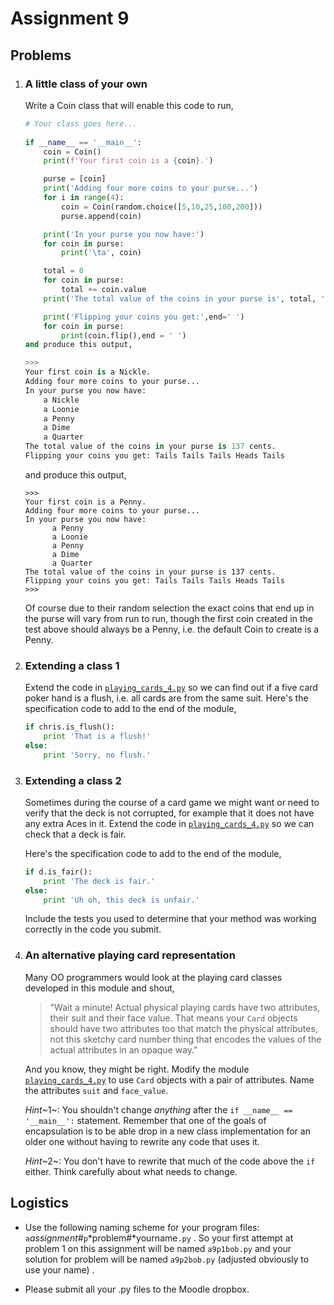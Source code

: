 # Assignment 9

## Problems

1.  ### A little class of your own

    Write a Coin class that will enable this code to run,

    ```python
    # Your class goes here...
 
    if __name__ == '__main__':
        coin = Coin()
        print(f'Your first coin is a {coin}.')
    
        purse = [coin]
        print('Adding four more coins to your purse...')
        for i in range(4):
            coin = Coin(random.choice([5,10,25,100,200]))
            purse.append(coin)
    
        print('In your purse you now have:')
        for coin in purse:
            print('\ta', coin)
    
        total = 0
        for coin in purse:
            total += coin.value
        print('The total value of the coins in your purse is', total, 'cents.')
    
        print('Flipping your coins you get:',end=' ')
        for coin in purse:
            print(coin.flip(),end = ' ')
    and produce this output,

    >>> 
    Your first coin is a Nickle.
    Adding four more coins to your purse...
    In your purse you now have:
        a Nickle
        a Loonie
        a Penny
        a Dime
        a Quarter
    The total value of the coins in your purse is 137 cents.
    Flipping your coins you get: Tails Tails Tails Heads Tails

    ```

    and produce this output,

        >>> 
        Your first coin is a Penny.
        Adding four more coins to your purse...
        In your purse you now have:
              a Penny
              a Loonie
              a Penny
              a Dime
              a Quarter
        The total value of the coins in your purse is 137 cents.
        Flipping your coins you get: Tails Tails Tails Heads Tails
        >>> 

    Of course due to their random selection the exact coins that end up
    in the purse will vary from run to run, though the first coin
    created in the test above should always be a Penny, i.e. the default
    Coin to create is a Penny.

2.  ### Extending a class 1

    Extend the code in [`playing_cards_4.py`](90_playing_cards_4.py) so we
    can find out if a five card poker hand is a flush, i.e. all cards
    are from the same suit. Here's the specification code to add to the
    end of the module,

    ``` python
    if chris.is_flush():
        print 'That is a flush!'
    else:
        print 'Sorry, no flush.'
    ```

3.  ### Extending a class 2

    Sometimes during the course of a card game we might want or need to
    verify that the deck is not corrupted, for example that it does not
    have any extra Aces in it. Extend the code in
    [`playing_cards_4.py`](90_playing_cards_4.py) so we can check that a
    deck is fair.

    Here's the specification code to add to the end of the module,

    ``` python
    if d.is_fair():
        print 'The deck is fair.'
    else:
        print 'Uh oh, this deck is unfair.'
    ```

    Include the tests you used to determine that your method was working
    correctly in the code you submit.

4.  ### An alternative playing card representation

    Many OO programmers would look at the playing card classes developed
    in this module and shout,

    > "Wait a minute! Actual physical playing cards have two
    > attributes, their suit and their face value. That means your
    > `Card` objects should have two attributes too that match the
    > physical attributes, not this sketchy card number thing that
    > encodes the values of the actual attributes in an opaque way."

    And you know, they might be right. Modify the module
    [`playing_cards_4.py`](playing_cards_4.py) to use `Card` objects
    with a pair of attributes. Name the attributes `suit` and
    `face_value`.

    *Hint*~1~: You shouldn't change *anything* after the
    `if __name__ == '__main__':` statement. Remember that one of the
    goals of encapsulation is to be able drop in a new class
    implementation for an older one without having to rewrite any code
    that uses it.

    *Hint*~2~: You don't have to rewrite that much of the code above
    the `if` either. Think carefully about what needs to change.

## Logistics

-   Use the following naming scheme for your program files:
    `a`*assignment#*`p`*problem#*yourname`.py` . So your first
    attempt at problem 1 on this assignment will be named `a9p1bob.py`
    and your solution for problem will be named `a9p2bob.py` (adjusted obviously to use your name) .

-   Please submit all your .py files to the Moodle dropbox.
